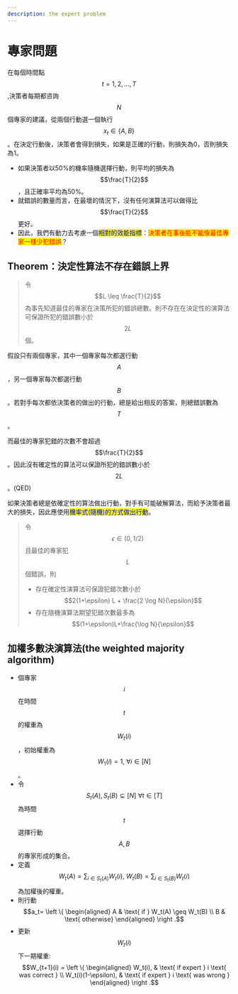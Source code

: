 ```yaml
---
description: the expert problem
---
```


# 專家問題

在每個時間點$$t=1,2,\dots,T$$,決策者每期都咨詢$$N$$個專家的建議，從兩個行動選一個執行$$x_t \in \{A, B\}$$ 。在決定行動後，決策者會得到損失，如果是正確的行動，則損失為0，否則損失為1。

* 如果決策者以50%的機率隨機選擇行動，則平均的損失為$$\frac{T}{2}$$，且正確率平均為50%。
* 就錯誤的數量而言，在最壞的情況下，沒有任何演算法可以做得比$$\frac{T}{2}$$更好。
* 因此，我們有動力去考慮一個<mark style="color:blue;">相對的效能指標</mark>：<mark style="color:red;">決策者在事後能不能像最佳專家一樣少犯錯誤</mark>？

## Theorem：決定性算法不存在錯誤上界

> 令 $$L \leq \frac{T}{2}$$為事先知道最佳的專家在決策所犯的錯誤總數。則不存在在決定性的演算法可保證所犯的錯誤數小於$$2L$$個。

假設只有兩個專家，其中一個專家每次都選行動$$A$$，另一個專家每次都選行動$$B$$。若對手每次都依決策者的做出的行動，總是給出相反的答案，則總錯誤數為$$T$$。

而最佳的專家犯錯的次數不會超過$$\frac{T}{2}$$。因此沒有確定性的算法可以保證所犯的錯誤數小於$$2L$$。(QED)



如果決策者總是依確定性的算法做出行動，對手有可能破解算法，而給予決策者最大的損失，因此應使用<mark style="color:blue;">機率式(隨機)的方式做出行動</mark>。

> 令$$\epsilon \in (0, 1/2)$$ 且最佳的專家犯$$L$$個錯誤，則
>
> * 存在確定性演算法可保證犯錯次數小於$$2(1+\epsilon) L + \frac{2 \log N}{\epsilon}$$
> * 存在隨機演算法期望犯錯次數最多為$$(1+\epsilon)L+\frac{\log N}{\epsilon}$$

## 加權多數決演算法(the weighted majority algorithm)

* 個專家$$i$$在時間$$t$$的權重為$$W_t(i)$$，初始權重為$$W_1(i)=1, ~\forall i \in [N]$$。
* 令$$S_t(A), S_t(B) \subseteq [N] ~ \forall t \in [T]$$為時間$$t$$選擇行動$$A, B$$的專家形成的集合。
* 定義$$W_t(A)=\sum_{i \in S_t(A)}W_t(i), ~ W_t(B)=\sum_{i \in S_t(B)}W_t(i)$$為加權後的權重。
* 則行動$$a_t= \left \{ \begin{aligned} A & \text{ if } W_t(A) \geq W_t(B) \\ B & \text{ otherwise} \end{aligned}  \right .$$
* 更新$$W_t(i)$$下一期權重: $$W_{t+1}(i) = \left \{ \begin{aligned} W_t(i), & \text{ if expert } i \text{ was correct } \\ W_t(i)(1-\epsilon), & \text{ if expert } i \text{ was wrong } \end{aligned}  \right .$$
